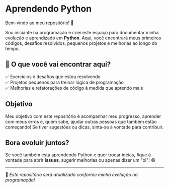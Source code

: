 # Aprendendo Python

Bem-vindo ao meu repositório! 👋  

Sou iniciante na programação e criei este espaço para documentar minha evolução e aprendizado em **Python**. Aqui, você encontrará meus primeiros códigos, desafios resolvidos, pequenos projetos e melhorias ao longo do tempo.  

## 📌 O que você vai encontrar aqui?
✅ Exercícios e desafios que estou resolvendo  
✅ Projetos pequenos para treinar lógica de programação  
✅ Melhorias e refatorações de código à medida que aprendo mais  

## Objetivo
Meu objetivo com este repositório é acompanhar meu progresso, aprender com meus erros e, quem sabe, ajudar outras pessoas que também estão começando! Se tiver sugestões ou dicas, sinta-se à vontade para contribuir.  

## Bora evoluir juntos?
Se você também está aprendendo Python e quer trocar ideias, fique à vontade para abrir **issues**, sugerir melhorias ou apenas dizer um "oi"! 😃  

---

📝 _Este repositório será atualizado conforme minha evolução na programação!_  
